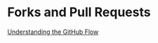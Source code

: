 # Forks and Pull Requests

[Understanding the GitHub Flow](https://guides.github.com/introduction/flow/)
